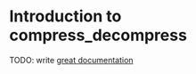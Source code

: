 # Introduction to compress_decompress

TODO: write [great documentation](http://jacobian.org/writing/what-to-write/)
